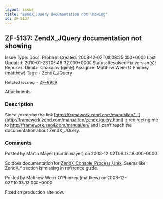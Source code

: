 ```yaml
---
layout: issue
title: "ZendX_JQuery documentation not showing"
id: ZF-5137
---
```


ZF-5137: ZendX\_JQuery documentation not showing
------------------------------------------------

 Issue Type: Docs: Problem Created: 2008-12-02T08:08:25.000+0000 Last Updated: 2010-01-23T06:48:32.000+0000 Status: Resolved Fix version(s): 
 Reporter:  Dimitar Chakarov (gimly)  Assignee:  Matthew Weier O'Phinney (matthew)  Tags: - ZendX\_JQuery
 
 Related issues: - [ZF-8909](/issues/browse/ZF-8909)
 
 Attachments: 
### Description

Since yesterday the link [http://framework.zend.com/manual/en/…](http://framework.zend.com/manual/en/zendx.jquery.html) is redirecting me to <http://framework.zend.com/manual/en/> and I can't reach the documentation about ZendX\_JQuery.

 

 

### Comments

Posted by Martin Mayer (martin.mayer) on 2008-12-02T09:13:18.000+0000

So does documentation for [ZendX\_Console\_Process\_Unix](http://framework.zend.com/manual/en/zendx.console.process.unix.html). Seems like ZendX\_\* section is missing in reference guide.

 

 

Posted by Matthew Weier O'Phinney (matthew) on 2008-12-02T10:53:12.000+0000

Fixed on production site now.

 

 